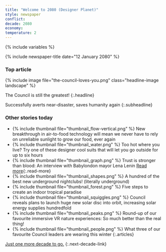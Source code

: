 ```yaml
---
title: "Welcome to 2080 (Designer Planet)"
style: newspaper
conflict: 
decade: 2080
economy: 
temperature: 2
---
```


{% include variables %}

{% include newspaper-title date="12 January 2080" %}

### Top article

{% include image file="the-council-loves-you.png" class="headline-image landscape" %}

The Council is still the greatest! 
{:.headline}

Successfully averts near-disaster, saves humanity again
{:.subheadline}

### Other stories today

- {% include thumbnail file="thumbnail_flow-vertical.png" %} New breakthrough in air-to-food technology will mean we never have to rely on unreliable sunlight to grow our food, ever again
- {% include thumbnail file="thumbnail_water.png" %} Too hot where you live? Try one of these designer cool suits that will let you go outside for up to six hours
- {% include thumbnail file="thumbnail_graph.png" %} Trust is stronger than blood: An interview with Babylondon mayor Lena Lenin [Read more](story_lena-lenin.html){:.read-more}
- {% include thumbnail file="thumbnail_shapes.png" %} A hundred of the best new underground nightclubs! (literally underground)
- {% include thumbnail file="thumbnail_forest.png" %} Five steps to create an indoor tropical paradise
- {% include thumbnail file="thumbnail_squiggles.png" %} Council reveals plans to launch huge new solar disc into orbit, increasing solar energy supplies hundredfold
- {% include thumbnail file="thumbnail_peaks.png" %} Round-up of our favourite immersive VR nature experiences: So much better than the real thing!
- {% include thumbnail file="thumbnail_people.png" %} What three of our favourite Council leaders are wearing this winter
{:.articles}

[Just one more decade to go.](chapter_climate-domes.html)
{:.next-decade-link}
